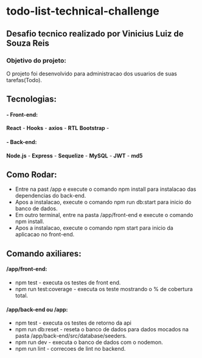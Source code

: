 # todo-list-technical-challenge


## Desafio tecnico realizado por Vinicius Luiz de Souza Reis
### Objetivo do projeto:
O projeto foi desenvolvido para administracao dos usuarios de suas tarefas(Todo).

## Tecnologias:
#### - Front-end:
**React** -
**Hooks** -
**axios** -
**RTL**
**Bootstrap** -
#### - Back-end:
**Node.js** -
**Express** -
**Sequelize** -
**MySQL** -
**JWT** -
**md5**

## Como Rodar:
- Entre na past /app e execute o comando npm install para instalacao das dependencias do back-end.
- Apos a instalacao, execute o comando npm run db:start para inicio do banco de dados.
- Em outro terminal, entre na pasta /app/front-end e execute o comando npm install.
- Apos a instalacao, execute o comando npm start para inicio da aplicacao no front-end.

## Comando axiliares:
 #### /app/front-end:
 - npm test - executa os testes de front end.
 - npm run test:coverage - executa os teste mostrando o % de cobertura total.
 #### /app/back-end ou /app:
 - npm test - executa os testes de retorno da api
 - npm run db:reset - reseta o banco de dados para dados mocados na pasta /app/back-end/src/database/seeders.
 - npm run dev - executa o banco de dados com o nodemon.
 - npm run lint - correcoes de lint no backend.
